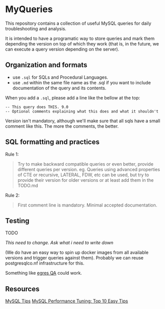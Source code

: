 # MyQueries

This repository contains a collection of useful MySQL queries for daily
troubleshooting and analysis.

It is intended to have a programatic way to store queries and mark them depending
the version on top of which they work (that is, in the future, we can execute
a query version depending on the server).

## Organization and formats

- use `.sql` for SQLs and Procedural Languages.
- use `.md` within the same file name as the .sql if you want to include 
  documentation of the query and its contents.


When you add a `.sql`, please add a line like the bellow at the top:

```
-- This query does THIS. 9.0
-- Optional comments explaining what this does and what it shouldn't
```

Version isn't mandatory, although we'll make sure that all sqls have a small comment like this.
The more the comments, the better.


## SQL formatting and practices

Rule 1:

> Try to make backward compatible queries or even better, provide different queries per version.
> eg. Queries using advanced properties of CTE or recursive, LATERAL, FDW, etc can be used, but
> try to provide their version for older versions or at least add them in the TODO.md

Rule 2: 

> First comment line is mandatory. Minimal accepted documentation.

## Testing

TODO

*This need to change. Ask what i need to write down*

(We do have an easy way to spin up docker images from all available versions and trigger queries
against them). Probably we can reuse postgresqlco.nf infrastructure for this.

Something like [egres QA](https://gitlab.com/ongresinc/devel/egres/egres_qa/tree/compose) could work.


## Resources

[MySQL Tips](https://www.mysqltutorial.org/mysqltips.aspx) 
[MySQL Performance Tuning: Top 10 Easy Tips](https://blogs.oracle.com/mysql/post/mysql-performance-tuning-top-10-easy-tips)

